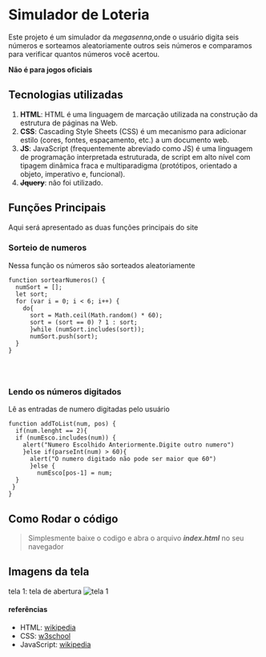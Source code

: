 # Simulador de Loteria

Este projeto é um simulador da *megasenna*,onde o usuário digita seis números
e sorteamos aleatoriamente outros seis números e comparamos para verificar
quantos números você acertou.

**Não é para jogos oficiais**

## Tecnologias utilizadas
1. **HTML**: HTML é uma linguagem de marcação utilizada na construção da estrutura de páginas na Web.
2. **CSS**: Cascading Style Sheets (CSS) é um mecanismo para adicionar estilo (cores, fontes, espaçamento, etc.) a um documento web.
3. **JS**: JavaScript (frequentemente abreviado como JS) é uma linguagem de programação interpretada estruturada, de script em alto nível com tipagem dinâmica fraca e multiparadigma (protótipos, orientado a objeto, imperativo e, funcional).
4. ~~**Jquery**~~: não foi utilizado.


## Funções Principais
Aqui será apresentado as duas funções principais do site


### Sorteio de numeros
Nessa função os números são sorteados aleatoriamente
```
function sortearNumeros() {
  numSort = [];
  let sort;
  for (var i = 0; i < 6; i++) {
    do{
      sort = Math.ceil(Math.random() * 60);
      sort = (sort == 0) ? 1 : sort;
      }while (numSort.includes(sort));
      numSort.push(sort);
  }
}  




```


### Lendo os números digitados
Lê as entradas de numero digitadas pelo usuário
```
function addToList(num, pos) {
  if(num.lenght == 2){
  if (numEsco.includes(num)) {
    alert("Numero Escolhido Anteriormente.Digite outro numero")
    }else if(parseInt(num) > 60){
      alert("O numero digitado não pode ser maior que 60")
      }else {
        numEsco[pos-1] = num;
  }
 }
}
```

## Como Rodar o código
> Simplesmente baixe o codigo e abra o arquivo
**_index.html_** no seu navegador

## Imagens da tela
tela 1: tela de abertura
![tela 1](/imagens/tela1.png)

#### referências
* HTML: [wikipedia](https://pt.wikipedia.org/wiki/HTML)
* CSS: [w3school](https://www.w3schools.com/css/)
* JavaScript: [wikipedia](https://pt.wikipedia.org/wiki/JavaScript)
